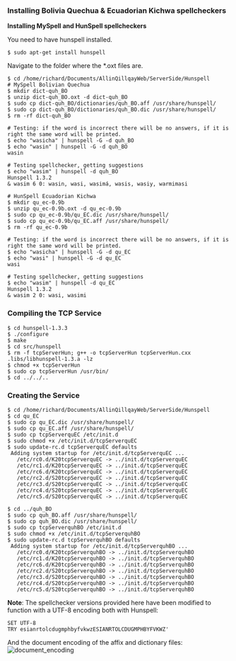### Installing Bolivia Quechua & Ecuadorian Kichwa spellcheckers

**Installing MySpell and HunSpell spellcheckers**

You need to have hunspell installed.

```
$ sudo apt-get install hunspell
```

Navigate to the folder where the *.oxt files are.

```
$ cd /home/richard/Documents/AllinQillqayWeb/ServerSide/Hunspell
# MySpell Bolivian Quechua
$ mkdir dict-quh_BO
$ unzip dict-quh_BO.oxt -d dict-quh_BO
$ sudo cp dict-quh_BO/dictionaries/quh_BO.aff /usr/share/hunspell/
$ sudo cp dict-quh_BO/dictionaries/quh_BO.dic /usr/share/hunspell/
$ rm -rf dict-quh_BO

# Testing: if the word is incorrect there will be no answers, if it is right the same word will be printed.
$ echo "wasicha" | hunspell -G -d quh_BO
$ echo "wasin" | hunspell -G -d quh_BO
wasin

# Testing spellchecker, getting suggestions
$ echo "wasim" | hunspell -d quh_BO
Hunspell 1.3.2
& wasim 6 0: wasin, wasi, wasimá, wasis, wasiy, warmimasi

# HunSpell Ecuadorian Kichwa 
$ mkdir qu_ec-0.9b
$ unzip qu_ec-0.9b.oxt -d qu_ec-0.9b
$ sudo cp qu_ec-0.9b/qu_EC.dic /usr/share/hunspell/
$ sudo cp qu_ec-0.9b/qu_EC.aff /usr/share/hunspell/
$ rm -rf qu_ec-0.9b

# Testing: if the word is incorrect there will be no answers, if it is right the same word will be printed.
$ echo "wasicha" | hunspell -G -d qu_EC 
$ echo "wasi" | hunspell -G -d qu_EC 
wasi

# Testing spellchecker, getting suggestions
$ echo "wasim" | hunspell -d qu_EC
Hunspell 1.3.2
& wasim 2 0: wasi, wasimi

```

### Compiling the TCP Service

```
$ cd hunspell-1.3.3
$ ./configure
$ make
$ cd src/hunspell
$ rm -f tcpServerHun; g++ -o tcpServerHun tcpServerHun.cxx .libs/libhunspell-1.3.a -lz
$ chmod +x tcpServerHun
$ sudo cp tcpServerHun /usr/bin/
$ cd ../../..
```

### Creating the Service

```
$ cd /home/richard/Documents/AllinQillqayWeb/ServerSide/Hunspell
$ cd qu_EC
$ sudo cp qu_EC.dic /usr/share/hunspell/
$ sudo cp qu_EC.aff /usr/share/hunspell/
$ sudo cp tcpServerquEC /etc/init.d
$ sudo chmod +x /etc/init.d/tcpServerquEC
$ sudo update-rc.d tcpServerquEC defaults
 Adding system startup for /etc/init.d/tcpServerquEC ...
   /etc/rc0.d/K20tcpServerquEC -> ../init.d/tcpServerquEC
   /etc/rc1.d/K20tcpServerquEC -> ../init.d/tcpServerquEC
   /etc/rc6.d/K20tcpServerquEC -> ../init.d/tcpServerquEC
   /etc/rc2.d/S20tcpServerquEC -> ../init.d/tcpServerquEC
   /etc/rc3.d/S20tcpServerquEC -> ../init.d/tcpServerquEC
   /etc/rc4.d/S20tcpServerquEC -> ../init.d/tcpServerquEC
   /etc/rc5.d/S20tcpServerquEC -> ../init.d/tcpServerquEC

$ cd ../quh_BO
$ sudo cp quh_BO.aff /usr/share/hunspell/
$ sudo cp quh_BO.dic /usr/share/hunspell/
$ sudo cp tcpServerquhBO /etc/init.d
$ sudo chmod +x /etc/init.d/tcpServerquhBO
$ sudo update-rc.d tcpServerquhBO defaults
 Adding system startup for /etc/init.d/tcpServerquhBO ...
   /etc/rc0.d/K20tcpServerquhBO -> ../init.d/tcpServerquhBO
   /etc/rc1.d/K20tcpServerquhBO -> ../init.d/tcpServerquhBO
   /etc/rc6.d/K20tcpServerquhBO -> ../init.d/tcpServerquhBO
   /etc/rc2.d/S20tcpServerquhBO -> ../init.d/tcpServerquhBO
   /etc/rc3.d/S20tcpServerquhBO -> ../init.d/tcpServerquhBO
   /etc/rc4.d/S20tcpServerquhBO -> ../init.d/tcpServerquhBO
   /etc/rc5.d/S20tcpServerquhBO -> ../init.d/tcpServerquhBO

```

**Note**: The spellchecker versions provided here have been modified to function with a UTF-8 encoding both with Hunspell:

```
SET UTF-8
TRY esianrtolcdugmphbyfvkwzESIANRTOLCDUGMPHBYFVKWZ'
```

And the document encoding of the affix and dictionary files:
![document_encoding](https://cloud.githubusercontent.com/assets/11825981/7445314/1da7e53c-f173-11e4-877f-d57bc5f0c042.png)
